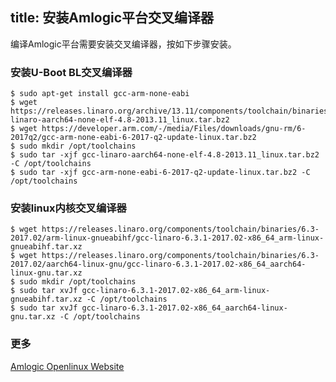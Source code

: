 title: 安装Amlogic平台交叉编译器
---

编译Amlogic平台需要安装交叉编译器，按如下步骤安装。

### 安装U-Boot BL交叉编译器
```
$ sudo apt-get install gcc-arm-none-eabi
$ wget https://releases.linaro.org/archive/13.11/components/toolchain/binaries/gcc-linaro-aarch64-none-elf-4.8-2013.11_linux.tar.bz2
$ wget https://developer.arm.com/-/media/Files/downloads/gnu-rm/6-2017q2/gcc-arm-none-eabi-6-2017-q2-update-linux.tar.bz2
$ sudo mkdir /opt/toolchains
$ sudo tar -xjf gcc-linaro-aarch64-none-elf-4.8-2013.11_linux.tar.bz2 -C /opt/toolchains
$ sudo tar -xjf gcc-arm-none-eabi-6-2017-q2-update-linux.tar.bz2 -C /opt/toolchains
```

### 安装linux内核交叉编译器
```
$ wget https://releases.linaro.org/components/toolchain/binaries/6.3-2017.02/arm-linux-gnueabihf/gcc-linaro-6.3.1-2017.02-x86_64_arm-linux-gnueabihf.tar.xz
$ wget https://releases.linaro.org/components/toolchain/binaries/6.3-2017.02/aarch64-linux-gnu/gcc-linaro-6.3.1-2017.02-x86_64_aarch64-linux-gnu.tar.xz
$ sudo mkdir /opt/toolchains
$ sudo tar xvJf gcc-linaro-6.3.1-2017.02-x86_64_arm-linux-gnueabihf.tar.xz -C /opt/toolchains
$ sudo tar xvJf gcc-linaro-6.3.1-2017.02-x86_64_aarch64-linux-gnu.tar.xz -C /opt/toolchains
```

### 更多
[Amlogic Openlinux Website](http://openlinux.amlogic.com/)


